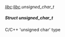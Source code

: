 _[libc](../../modules/libc/libc-module.md):[libc](../../modules/libc/libc-module.md).unsigned\_char\_t_
##### Struct unsigned\_char\_t
C/C++ 'unsigned char' type
